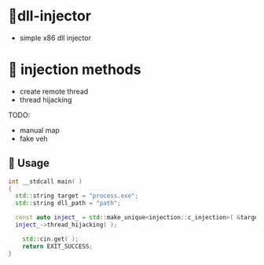 # 💾dll-injector
- simple x86 dll injector

# 💉 injection methods
- create remote thread
- thread hijacking
  
TODO:
- manual map
- fake veh

## 📘 Usage
```cpp
int __stdcall main( )
{
  std::string target = "process.exe";
  std::string dll_path = "path";

  const auto inject_ = std::make_unique<injection::c_injection>( &target, &dll_path );
  inject_->thread_hijacking( );

	std::cin.get( );
	return EXIT_SUCCESS;
}
```
